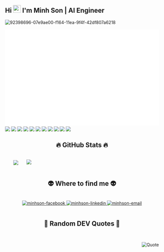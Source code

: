 ## Hi <img src="https://media.giphy.com/media/hvRJCLFzcasrR4ia7z/giphy.gif" width="25px" height="25px">  I'm Minh Son | AI Engineer

![92398696-07e9ae00-f164-11ea-9f4f-42df807a6218](https://user-images.githubusercontent.com/18329471/143008836-160bb1b4-2289-4476-9777-2d9c75275916.gif)




<!-- Minhsondev -->
<a href="#" target="_blank">
  <img src="svg/minhson.svg" width="1200" alt="Click to see the source" />
</a>
<br />

<div style="clear:both; width: 100%;"> 
<img src="https://img.shields.io/badge/C++-00599C.svg?logo=c%2B%2B&style=flat"> <img src="https://img.shields.io/badge/Python-f9d64e.svg?logo=python&style=flat"> <img src="https://img.shields.io/badge/HTML5-222222.svg?logo=html5&style=flat">
 <img src="https://img.shields.io/badge/CSS3-1572B6.svg?logo=css3&style=flat"> <img src="https://img.shields.io/badge/javascript-3577c4.svg?logo=javascript&style=flat"> <img src="https://img.shields.io/badge/TensorFlow-aa4c00.svg?logo=tensorflow&style=flat"> <img src="https://img.shields.io/badge/PyTorch-f9d64e.svg?logo=pytorch&style=flat"> <img src="https://img.shields.io/badge/OpenCV-FF0000.svg?logo=opencv&style=flat">  <img src="https://img.shields.io/badge/Jetson-blue.svg?logo=NVIDIA&style=flat">  <img src="https://img.shields.io/badge/-Docker-222222.svg?logo=docker&style=flat"> <img src="https://komarev.com/ghpvc/?username=minhson1411">
 </div>


<h2 align="center">🔥 GitHub Stats 🔥</h2>
<!-- https://github.com/anuraghazra/github-readme-stats -->
<br>
<div align=center>
  <a href="#" title="MinhSondev">
    <img width="315" align="center" src="https://github-readme-stats.vercel.app/api/top-langs/?username=minhson1411&hide=c%23,powershell,Mathematica,Ruby,Objective-C,Objective-C%2b%2b,Cuda&title_color=61dafb&text_color=ffffff&icon_color=61dafb&bg_color=20232a&langs_count=8&layout=compact&border_color=61dafb&hide_border=true" />
  </a>
  <a href="#" title="MinhSon1411">
    <img align="right" width="434" src="https://github-readme-stats.vercel.app/api?username=minhson1411&show_icons=true&theme=react&border_color=61dafb&hide_border=true" />
  </a>
</div>
<br>
<h2 align="center">👽 Where to find me 👽</h2>
<br>
<!-- https://icons8.com -->
<div align="center">
  
  <a href="https://www.facebook.com/nguyenson1411" target="blank">
    <img src="https://img.icons8.com/bubbles/100/000000/facebook-new.png" alt=" minhson-facebook" />
  </a>
  
  <a href="https://www.linkedin.com/in/nms1411" target="blank">
    <img src="https://img.icons8.com/bubbles/100/000000/linkedin.png" alt="minhson-linkedin" />
  </a>
  
  <a href="mailto:minhson5921@gmail.com" target="top">
    <img src="https://img.icons8.com/bubbles/100/000000/apple-mail.png" alt="minhson-email" />
  </a>
</div>

<br>

<h2 align="center">📑 Random DEV Quotes 📑</h2>
<br>
<!-- https://github.com/shravan20/github-readme-quotes -->
<div align="right">

![Quote](https://github-readme-quotes.herokuapp.com/quote?theme=onedark&animation=default&layout=default&font=default)

</div>

